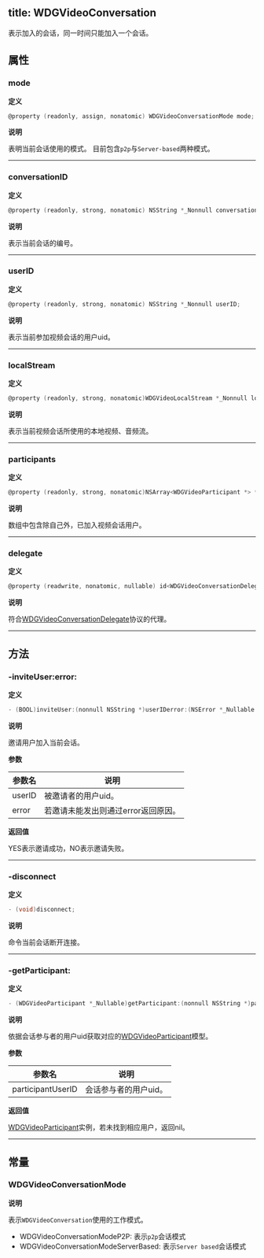 title: WDGVideoConversation
---

表示加入的会话，同一时间只能加入一个会话。

## 属性

### mode

**定义**

```objectivec
@property (readonly, assign, nonatomic) WDGVideoConversationMode mode;
```

**说明**

表明当前会话使用的模式。
目前包含`p2p`与`Server-based`两种模式。

---

### conversationID

**定义**

```objectivec
@property (readonly, strong, nonatomic) NSString *_Nonnull conversationID;
```

**说明**

表示当前会话的编号。

---

### userID

**定义**

```objectivec
@property (readonly, strong, nonatomic) NSString *_Nonnull userID;
```

**说明**

表示当前参加视频会话的用户uid。

---

### localStream

**定义**

```objectivec
@property (readonly, strong, nonatomic)WDGVideoLocalStream *_Nonnull localStream;
```

**说明**

表示当前视频会话所使用的本地视频、音频流。

---

### participants

**定义**

```objectivec
@property (readonly, strong, nonatomic)NSArray<WDGVideoParticipant *> *_Nonnull participants;
```

**说明**

数组中包含除自己外，已加入视频会话用户。

---

### delegate

**定义**

```objectivec
@property (readwrite, nonatomic, nullable) id<WDGVideoConversationDelegate>delegate;
```

**说明**

符合[WDGVideoConversationDelegate](../Protocols/WDGVideoConversationDelegate.html)协议的代理。

---

## 方法

### -inviteUser:error:

**定义**

```objectivec
- (BOOL)inviteUser:(nonnull NSString *)userIDerror:(NSError *_Nullable *_Nullable)error;
```

**说明**

邀请用户加入当前会话。

**参数**

 参数名 | 说明 
---|---
userID|被邀请者的用户uid。
error|若邀请未能发出则通过error返回原因。

**返回值**

YES表示邀请成功，NO表示邀请失败。

---

### -disconnect

**定义**

```objectivec
- (void)disconnect;
```

**说明**

命令当前会话断开连接。

---

### -getParticipant:

**定义**

```objectivec
- (WDGVideoParticipant *_Nullable)getParticipant:(nonnull NSString *)participantUserID;
```

**说明**

依据会话参与者的用户uid获取对应的[WDGVideoParticipant](../Classes/WDGVideoParticipant.html)模型。

**参数**

 参数名 | 说明 
---|---
participantUserID|会话参与者的用户uid。

**返回值**

[WDGVideoParticipant](../Classes/WDGVideoParticipant.html)实例，若未找到相应用户，返回nil。

---

## 常量

### WDGVideoConversationMode

**说明**

表示`WDGVideoConversation`使用的工作模式。

- WDGVideoConversationModeP2P:         表示`p2p`会话模式
- WDGVideoConversationModeServerBased: 表示`Server based`会话模式
